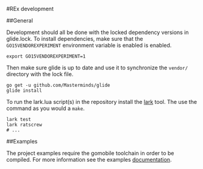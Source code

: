 #REx development

##General

Development should all be done with the locked dependency versions in
glide.lock.  To install dependencies, make sure that the `GO15VENDOREXPERIMENT`
environment variable is enabled is enabled.

    export GO15VENDOREXPERIMENT=1

Then make sure glide is up to date and use it to synchronize the `vendor/`
directory with the lock file.

    go get -u github.com/Masterminds/glide
    glide install

To run the lark.lua script(s) in the repository install the
[lark](https://github.com/bmatsuo/lark) tool.  The use the command as you would
a `make`.

    lark test
    lark ratscrew
    # ...

##Examples

The project examples require the gomobile toolchain in order to be compiled.
For more information see the examples [documentation](examples.md).
